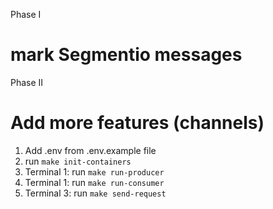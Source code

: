 Phase I

# mark Segmentio messages

Phase II

# Add more features (channels)

1. Add .env from .env.example file
2. run `make init-containers`
3. Terminal 1: run `make run-producer`
4. Terminal 1: run `make run-consumer`
5. Terminal 3: run `make send-request`
